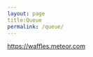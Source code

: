 ```yaml
---
layout: page
title:Queue
permalink: /queue/
---
```

<a href="https://waffles.meteor.com" target="_blank">https://waffles.meteor.com</a>

<img src="../images/waitlist_3.jpg" alt="">
